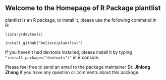 ## Welcome to the Homepage of R Package plantlist

plantlist is an R package, to install it, please use the following command in R:

`library(devtools)`

`install_github("helixcn/plantlist")`

If you haven't had devtools installed, please install it by typing `"install.packages("devtools")"` in R console.

Please feel free to send an email to the package maintainer **Dr. Jinlong Zhang** if you have any question or comments about this package.
